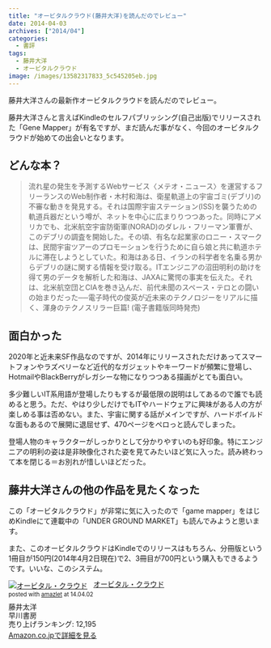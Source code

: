 ```yaml
---
title: "オービタルクラウド(藤井大洋)を読んだのでレビュー"
date: 2014-04-03
archives: ["2014/04"]
categories:
  - 書評
tags:
  - 藤井大洋
  - オービタルクラウド
image: /images/13582317833_5c545205eb.jpg
---
```

藤井大洋さんの最新作オービタルクラウドを読んだのでレビュー。

<!--more-->

藤井大洋さんと言えばKindleのセルフパブリッシング(自己出版)でリリースされた「Gene Mapper」が有名ですが、まだ読んだ事がなく、今回のオービタルクラウドが始めての出会いとなります。

## どんな本？

>流れ星の発生を予測するWebサービス〈メテオ・ニュース〉を運営するフリーランスのWeb制作者・木村和海は、衛星軌道上の宇宙ゴミ(デブリ)の不審な動きを発見する。それは国際宇宙ステーション(ISS)を襲うための軌道兵器だという噂が、ネットを中心に広まりりつつあった。同時にアメリカでも、北米航空宇宙防衛軍(NORAD)のダレル・フリーマン軍曹が、このデブリの調査を開始した。その頃、有名な起業家のロニー・スマークは、民間宇宙ツアーのプロモーションを行うために自ら娘と共に軌道ホテルに滞在しようとしていた。和海はある日、イランの科学者を名乗る男からデブリの謎に関する情報を受け取る。ITエンジニアの沼田明利の助けを得て男のデータを解析した和海は、JAXAに驚愕の事実を伝えた。それは、北米航空団とCIAを巻き込んだ、前代未聞のスペース・テロとの闘いの始まりだった──電子時代の俊英が近未来のテクノロジーをリアルに描く、渾身のテクノスリラー巨篇! (電子書籍版同時発売)

## 面白かった

2020年と近未来SF作品なのですが、2014年にリリースされただけあってスマートフォンやラズベリーなど近代的なガジェットやキーワードが頻繁に登場し、HotmailやBlackBerryがレガシーな物になりつつある描画がとても面白い。

多少難しいIT系用語が登場したりもするが最低限の説明はしてあるので誰でも読めると思う。ただ、やはり少しだけでもITやハードウェアに興味がある人の方が楽しめる事は否めない。また、宇宙に関する話がメインですが、ハードボイルドな面もあるので展開に退屈せず、470ページをペロっと読んでしまった。

登場人物のキャラクターがしっかりとして分かりやすいのも好印象。特にエンジニアの明利の姿は是非映像化された姿を見てみたいほど気に入った。読み終わって本を閉じる＝お別れが惜しいほどだった。

## 藤井大洋さんの他の作品を見たくなった

この「オービタルクラウド」が非常に気に入ったので「game mapper」をはじめKindleにて連載中の「UNDER GROUND MARKET」も読んでみようと思います。

また、このオービタルクラウドはKindleでのリリースはもちろん、分冊版という1冊目が150円(2014年4月2日現在)で2、3冊目が700円という購入もできるようです。いいな、このシステム。

<div class="amazlet-box" style="margin-bottom:0px;"><div class="amazlet-image" style="float:left;margin:0px 12px 1px 0px;"><a href="https://www.amazon.co.jp/exec/obidos/ASIN/4152094443/t4traw-22/ref=nosim/" name="amazletlink" target="_blank"><img src="//ecx.images-amazon.com/images/I/41Rzs3w2wZL._SL160_.jpg" alt="オービタル・クラウド" style="border: none;" /></a></div><div class="amazlet-info" style="line-height:120%; margin-bottom: 10px"><div class="amazlet-name" style="margin-bottom:10px;line-height:120%"><a href="https://www.amazon.co.jp/exec/obidos/ASIN/4152094443/t4traw-22/ref=nosim/" name="amazletlink" target="_blank">オービタル・クラウド</a><div class="amazlet-powered-date" style="font-size:80%;margin-top:5px;line-height:120%">posted with <a href="https://www.amazlet.com/" title="amazlet" target="_blank">amazlet</a> at 14.04.02</div></div><div class="amazlet-detail">藤井太洋 <br />早川書房 <br />売り上げランキング: 12,195<br /></div><div class="amazlet-sub-info" style="float: left;"><div class="amazlet-link" style="margin-top: 5px"><a href="https://www.amazon.co.jp/exec/obidos/ASIN/4152094443/t4traw-22/ref=nosim/" name="amazletlink" target="_blank">Amazon.co.jpで詳細を見る</a></div></div></div><div class="amazlet-footer" style="clear: left"></div></div>
